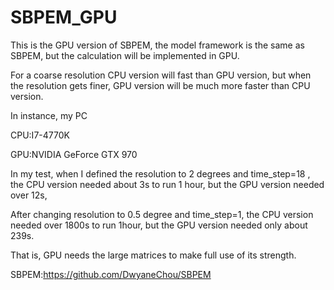 # SBPEM_GPU
This is the GPU version of SBPEM, the model framework is the same as SBPEM, but the calculation will be implemented in GPU.

For a coarse resolution CPU version will fast than GPU version, but when the resolution gets finer, GPU version will be much more faster than CPU version. 

In instance, my PC

CPU:I7-4770K

GPU:NVIDIA GeForce GTX 970

In my test, when I defined the resolution to 2 degrees and time_step=18 , the CPU version needed about 3s to run 1 hour, but the GPU version needed over 12s,

After changing resolution to 0.5 degree and time_step=1, the CPU version needed over 1800s to run 1hour, but the GPU version needed only about 239s.

That is, GPU needs the large matrices to make full use of its strength.

SBPEM:https://github.com/DwyaneChou/SBPEM

